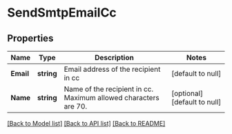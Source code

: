 # SendSmtpEmailCc

## Properties
Name | Type | Description | Notes
------------ | ------------- | ------------- | -------------
**Email** | **string** | Email address of the recipient in cc | [default to null]
**Name** | **string** | Name of the recipient in cc. Maximum allowed characters are 70. | [optional] [default to null]

[[Back to Model list]](../README.md#documentation-for-models) [[Back to API list]](../README.md#documentation-for-api-endpoints) [[Back to README]](../README.md)

